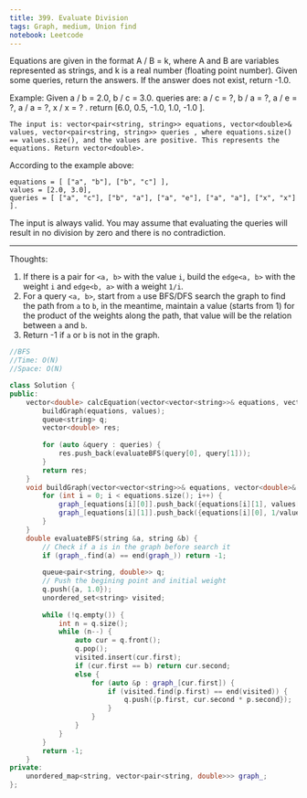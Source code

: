 ```yaml
---
title: 399. Evaluate Division
tags: Graph, medium, Union find
notebook: Leetcode
---
```


Equations are given in the format A / B = k, where A and B are variables represented as strings, and k is a real number (floating point number). Given some queries, return the answers. If the answer does not exist, return -1.0.

Example:
Given a / b = 2.0, b / c = 3.0.
queries are: a / c = ?, b / a = ?, a / e = ?, a / a = ?, x / x = ? .
return [6.0, 0.5, -1.0, 1.0, -1.0 ].
```
The input is: vector<pair<string, string>> equations, vector<double>& values, vector<pair<string, string>> queries , where equations.size() == values.size(), and the values are positive. This represents the equations. Return vector<double>.
```
According to the example above:

```
equations = [ ["a", "b"], ["b", "c"] ],
values = [2.0, 3.0],
queries = [ ["a", "c"], ["b", "a"], ["a", "e"], ["a", "a"], ["x", "x"] ]. 
``` 

The input is always valid. You may assume that evaluating the queries will result in no division by zero and there is no contradiction.

----------
Thoughts:
1. If there is a pair for `<a, b>` with the value `i`, build the `edge<a, b>` with the weight `i` and `edge<b, a>` with a weight `1/i`.
2. For a query `<a, b>`, start from `a` use BFS/DFS search the graph to find the path from `a` to `b`, in the meantime, maintain a value (starts from 1) for the product of the weights along the path, that value will be the relation between `a` and `b`.
3. Return -1 if `a` or `b` is not in the graph.

```c++
//BFS
//Time: O(N)
//Space: O(N)

class Solution {
public:
    vector<double> calcEquation(vector<vector<string>>& equations, vector<double>& values, vector<vector<string>>& queries) {
        buildGraph(equations, values);
        queue<string> q;
        vector<double> res;
        
        for (auto &query : queries) {
            res.push_back(evaluateBFS(query[0], query[1]));
        }
        return res;
    }
    void buildGraph(vector<vector<string>>& equations, vector<double>& values) {
        for (int i = 0; i < equations.size(); i++) {
            graph_[equations[i][0]].push_back({equations[i][1], values[i]});
            graph_[equations[i][1]].push_back({equations[i][0], 1/values[i]});
        }
    }
    double evaluateBFS(string &a, string &b) {   
        // Check if a is in the graph before search it
        if (graph_.find(a) == end(graph_)) return -1;
        
        queue<pair<string, double>> q;
        // Push the begining point and initial weight
        q.push({a, 1.0});
        unordered_set<string> visited;
        
        while (!q.empty()) {
            int n = q.size();
            while (n--) {
                auto cur = q.front();
                q.pop();
                visited.insert(cur.first);
                if (cur.first == b) return cur.second;
                else {
                    for (auto &p : graph_[cur.first]) {
                        if (visited.find(p.first) == end(visited)) {
                            q.push({p.first, cur.second * p.second});
                        }
                    }
                }
            }
        }
        return -1;
    }
private:
    unordered_map<string, vector<pair<string, double>>> graph_;
};

```